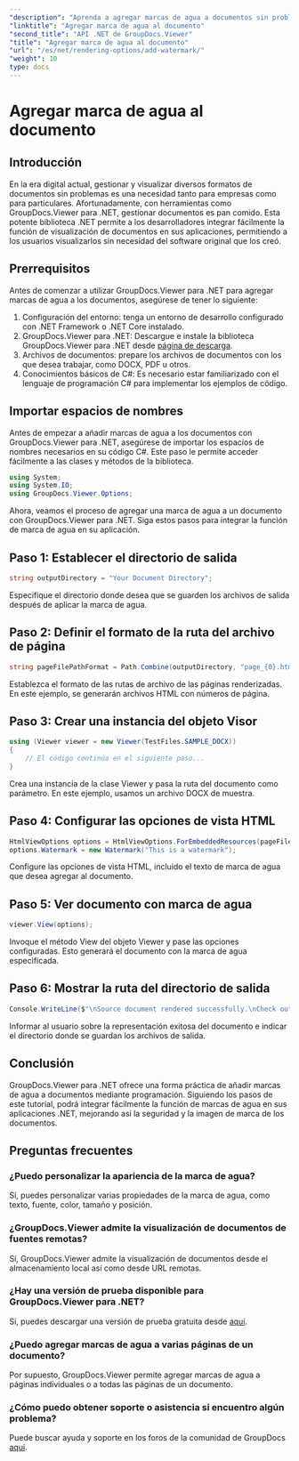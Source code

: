```yaml
---
"description": "Aprenda a agregar marcas de agua a documentos sin problemas con GroupDocs.Viewer para .NET. Mejore la seguridad y la imagen de marca de sus documentos con este sencillo tutorial."
"linktitle": "Agregar marca de agua al documento"
"second_title": "API .NET de GroupDocs.Viewer"
"title": "Agregar marca de agua al documento"
"url": "/es/net/rendering-options/add-watermark/"
"weight": 10
type: docs
---
```

# Agregar marca de agua al documento

## Introducción
En la era digital actual, gestionar y visualizar diversos formatos de documentos sin problemas es una necesidad tanto para empresas como para particulares. Afortunadamente, con herramientas como GroupDocs.Viewer para .NET, gestionar documentos es pan comido. Esta potente biblioteca .NET permite a los desarrolladores integrar fácilmente la función de visualización de documentos en sus aplicaciones, permitiendo a los usuarios visualizarlos sin necesidad del software original que los creó.
## Prerrequisitos
Antes de comenzar a utilizar GroupDocs.Viewer para .NET para agregar marcas de agua a los documentos, asegúrese de tener lo siguiente:
1. Configuración del entorno: tenga un entorno de desarrollo configurado con .NET Framework o .NET Core instalado.
2. GroupDocs.Viewer para .NET: Descargue e instale la biblioteca GroupDocs.Viewer para .NET desde [página de descarga](https://releases.groupdocs.com/viewer/net/).
3. Archivos de documentos: prepare los archivos de documentos con los que desea trabajar, como DOCX, PDF u otros.
4. Conocimientos básicos de C#: Es necesario estar familiarizado con el lenguaje de programación C# para implementar los ejemplos de código.

## Importar espacios de nombres
Antes de empezar a añadir marcas de agua a los documentos con GroupDocs.Viewer para .NET, asegúrese de importar los espacios de nombres necesarios en su código C#. Este paso le permite acceder fácilmente a las clases y métodos de la biblioteca.

```csharp
using System;
using System.IO;
using GroupDocs.Viewer.Options;
```

Ahora, veamos el proceso de agregar una marca de agua a un documento con GroupDocs.Viewer para .NET. Siga estos pasos para integrar la función de marca de agua en su aplicación.
## Paso 1: Establecer el directorio de salida
```csharp
string outputDirectory = "Your Document Directory";
```
Especifique el directorio donde desea que se guarden los archivos de salida después de aplicar la marca de agua.
## Paso 2: Definir el formato de la ruta del archivo de página
```csharp
string pageFilePathFormat = Path.Combine(outputDirectory, "page_{0}.html");
```
Establezca el formato de las rutas de archivo de las páginas renderizadas. En este ejemplo, se generarán archivos HTML con números de página.
## Paso 3: Crear una instancia del objeto Visor
```csharp
using (Viewer viewer = new Viewer(TestFiles.SAMPLE_DOCX))
{
    // El código continúa en el siguiente paso...
}
```
Crea una instancia de la clase Viewer y pasa la ruta del documento como parámetro. En este ejemplo, usamos un archivo DOCX de muestra.
## Paso 4: Configurar las opciones de vista HTML
```csharp
HtmlViewOptions options = HtmlViewOptions.ForEmbeddedResources(pageFilePathFormat);
options.Watermark = new Watermark("This is a watermark");
```
Configure las opciones de vista HTML, incluido el texto de marca de agua que desea agregar al documento.
## Paso 5: Ver documento con marca de agua
```csharp
viewer.View(options);
```
Invoque el método View del objeto Viewer y pase las opciones configuradas. Esto generará el documento con la marca de agua especificada.
## Paso 6: Mostrar la ruta del directorio de salida
```csharp
Console.WriteLine($"\nSource document rendered successfully.\nCheck output in {outputDirectory}.");
```
Informar al usuario sobre la representación exitosa del documento e indicar el directorio donde se guardan los archivos de salida.

## Conclusión
GroupDocs.Viewer para .NET ofrece una forma práctica de añadir marcas de agua a documentos mediante programación. Siguiendo los pasos de este tutorial, podrá integrar fácilmente la función de marcas de agua en sus aplicaciones .NET, mejorando así la seguridad y la imagen de marca de los documentos.
## Preguntas frecuentes
### ¿Puedo personalizar la apariencia de la marca de agua?
Sí, puedes personalizar varias propiedades de la marca de agua, como texto, fuente, color, tamaño y posición.
### ¿GroupDocs.Viewer admite la visualización de documentos de fuentes remotas?
Sí, GroupDocs.Viewer admite la visualización de documentos desde el almacenamiento local así como desde URL remotas.
### ¿Hay una versión de prueba disponible para GroupDocs.Viewer para .NET?
Sí, puedes descargar una versión de prueba gratuita desde [aquí](https://releases.groupdocs.com/).
### ¿Puedo agregar marcas de agua a varias páginas de un documento?
Por supuesto, GroupDocs.Viewer permite agregar marcas de agua a páginas individuales o a todas las páginas de un documento.
### ¿Cómo puedo obtener soporte o asistencia si encuentro algún problema?
Puede buscar ayuda y soporte en los foros de la comunidad de GroupDocs [aquí](https://forum.groupdocs.com/c/viewer/9).